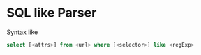 # SQL like Parser

Syntax like 
```sql
select [<attrs>] from <url> where [<selector>] like <regExp>
```

